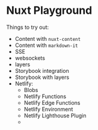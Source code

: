 # Nuxt Playground

Things to try out:

- Content with `nuxt-content`
- Content with `markdown-it`
- SSE 
- websockets
- layers
- Storybook integration
- Storybook with layers
- Netlify: 
  - Blobs
  - Netlify Functions
  - Netlify Edge Functions
  - Netlify Environment
  - Netlify Lighthouse Plugin
  - 